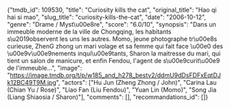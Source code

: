 {"tmdb_id": 109530, "title": "Curiosity kills the cat", "original_title": "Hao qi hai si mao", "slug_title": "curiosity-kills-the-cat", "date": "2006-10-12", "genre": "Drame / Myst\u00e8re", "score": "6.0/10", "synopsis": "Dans un immeuble moderne de la ville de Chongqing, les habitants s\u2019observent les uns les autres. Momo, jeune photographe tr\u00e8s curieuse, ZhenG zhong un mari volage et sa femme qui fait face \u00e0 des \u00e9v\u00e9nements inqui\u00e9tants, Sharon la maitresse du mari, qui tient un salon de manicure, et enfin Fendou, l'agent de s\u00e9curit\u00e9 de l'immeuble...", "image": "https://image.tmdb.org/t/p/w185_and_h278_bestv2/ddmU9dDsFDFxEqtDJk12BC49T9M.jpg", "actors": ["Hu Jun (Zheng Zhong / John)", "Carina Lau (Chian Yu / Rose)", "Liao Fan (Liu Fendou)", "Yuan Lin (Momo)", "Song Jia (Liang Shiaosia / Sharon)"], "comments": [], "recommandations_id": []}